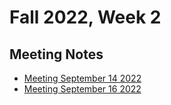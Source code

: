 # Fall 2022, Week 2

## Meeting Notes

- [Meeting September 14 2022](./sept-14-2022-meeting.md)
- [Meeting September 16 2022](./sept-16-2022-meeting.md)
